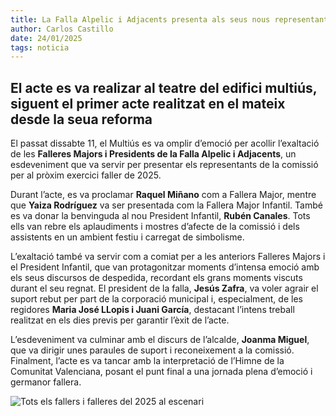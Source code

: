 ```yaml
---
title: La Falla Alpelic i Adjacents presenta als seus nous representants per a l’any 2025
author: Carlos Castillo
date: 24/01/2025
tags: noticia
---
```


## El acte es va realizar al teatre del edifici multiús, siguent el primer acte realitzat en el mateix desde la seua reforma

El passat dissabte 11, el Multiús es va omplir d’emoció per acollir l’exaltació de les **Falleres Majors i Presidents de la Falla Alpelic i Adjacents**, un esdeveniment que va servir per presentar els representants de la comissió per al pròxim exercici faller de 2025.

Durant l’acte, es va proclamar **Raquel Miñano** com a Fallera Major, mentre que **Yaiza Rodríguez** va ser presentada com la Fallera Major Infantil. També es va donar la benvinguda al nou President Infantil, **Rubén Canales**. Tots ells van rebre els aplaudiments i mostres d’afecte de la comissió i dels assistents en un ambient festiu i carregat de simbolisme.

L’exaltació també va servir com a comiat per a les anteriors Falleres Majors i el President Infantil, que van protagonitzar moments d’intensa emoció amb els seus discursos de despedida, recordant els grans moments viscuts durant el seu regnat. El president de la falla, **Jesús Zafra**, va voler agrair el suport rebut per part de la corporació municipal i, especialment, de les regidores **Maria José LLopis i Juani García**, destacant l’intens treball realitzat en els dies previs per garantir l’èxit de l’acte.

L’esdeveniment va culminar amb el discurs de l’alcalde, **Joanma Miguel**, que va dirigir unes paraules de suport i reconeixement a la comissió. Finalment, l’acte es va tancar amb la interpretació de l’Himne de la Comunitat Valenciana, posant el punt final a una jornada plena d’emoció i germanor fallera.

![Tots els fallers i falleres del 2025 al escenari](/assets/continguts/recursos/20250124-exaltació-falla-Alpelic.jpg "Tots els fallers i falleres del 2025 al escenari")